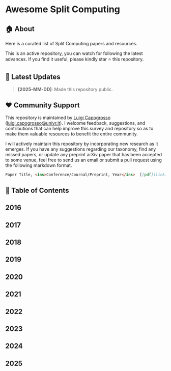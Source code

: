 # Awesome Split Computing #


## 🏠 About ##
Here is a curated list of Split Computing papers and resources.

This is an active repository, you can watch for following the latest advances.
If you find it useful, please kindly star ⭐ this repository.


## 📢 Latest Updates ##
> **[2025-MM-DD]**: Made this repository public.


## ❤️ Community Support ##
This repository is maintained by [Luigi Capogrosso](https://github.com/luigicapogrosso) (luigi.capogrosso@univr.it).
I welcome feedback, suggestions, and contributions that can help improve this survey and repository so as to make them valuable resources to benefit the entire community.

I will actively maintain this repository by incorporating new research as it emerges.
If you have any suggestions regarding our taxonomy, find any missed papers, or update any preprint arXiv paper that has been accepted to some venue, feel free to send us an email or submit a pull request using the following markdown format.


```markdown
Paper Title, <ins>Conference/Journal/Preprint, Year</ins>  [[pdf](link)] [[other resources](link)].
```


## 📌 Table of Contents ##


## 2016 ##


## 2017 ##


## 2018 ##


## 2019 ##


## 2020 ##


## 2021 ##


## 2022 ##


## 2023 ##


## 2024 ##


## 2025 ##

